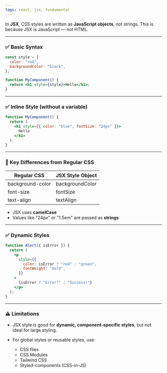 ```yaml
---
tags: react, jsx, fundamental
---
```


In **JSX**, CSS styles are written as **JavaScript objects**, not strings. This is because JSX is JavaScript — not HTML.

---

### **✅ Basic Syntax**

```jsx
const style = {
  color: "red",
  backgroundColor: "black",
};

function MyComponent() {
  return <h1 style={style}>Hello</h1>;
}
```

---

### **✅ Inline Style (without a variable)**

```jsx
function MyComponent() {
  return (
    <h1 style={{ color: "blue", fontSize: "24px" }}>
      Hello
    </h1>
  );
}
```

---

### **🔸 Key Differences from Regular CSS**

|**Regular CSS**|**JSX Style Object**|
|---|---|
|background-color|backgroundColor|
|font-size|fontSize|
|text-align|textAlign|

- JSX uses **camelCase**
- Values like "24px" or "1.5em" are passed as **strings**

---

### **✅ Dynamic Styles**

```jsx
function Alert({ isError }) {
  return (
    <p
      style={{
        color: isError ? "red" : "green",
        fontWeight: "bold",
      }}
    >
      {isError ? "Error!" : "Success!"}
    </p>
  );
}
```

---

### **⚠️ Limitations**

- JSX style is good for **dynamic, component-specific styles**, but not ideal for large styling.
    
- For global styles or reusable styles, use:
    - CSS files
    - CSS Modules
    - Tailwind CSS
    - Styled-components (CSS-in-JS)